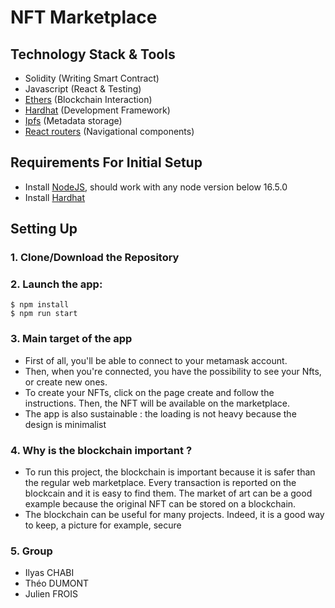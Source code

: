 # NFT Marketplace

## Technology Stack & Tools

- Solidity (Writing Smart Contract)
- Javascript (React & Testing)
- [Ethers](https://docs.ethers.io/v5/) (Blockchain Interaction)
- [Hardhat](https://hardhat.org/) (Development Framework)
- [Ipfs](https://ipfs.io/) (Metadata storage)
- [React routers](https://v5.reactrouter.com/) (Navigational components)

## Requirements For Initial Setup
- Install [NodeJS](https://nodejs.org/en/), should work with any node version below 16.5.0
- Install [Hardhat](https://hardhat.org/)

## Setting Up
### 1. Clone/Download the Repository

### 2. Launch the app:
```
$ npm install
$ npm run start
```
### 3. Main target of the app
- First of all, you'll be able to connect to your metamask account.
- Then, when you're connected, you have the possibility to see your Nfts, or create new ones.
- To create your NFTs, click on the page create and follow the instructions. Then, the NFT will be available on the marketplace.
- The app is also sustainable : the loading is not heavy because the design is minimalist


### 4. Why is the blockchain important ?
- To run this project, the blockchain is important because it is safer than the regular web marketplace. Every transaction is reported on the blockcain and it is easy to find them. The market of art can be a good example because the original NFT can be stored on a blockchain.
- The blockchain can be useful for many projects. Indeed, it is a good way to keep, a picture for example, secure

### 5. Group
- Ilyas CHABI
- Théo DUMONT
- Julien FROIS

